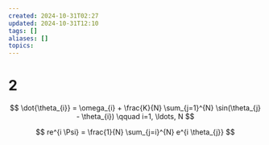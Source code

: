 ```yaml
---
created: 2024-10-31T02:27
updated: 2024-10-31T12:10
tags: []
aliases: []
topics: 
---
```


# 2

$$
\dot{\theta_{i}} = \omega_{i} + \frac{K}{N} \sum_{j=1}^{N} \sin(\theta_{j} - \theta_{i}) \qquad i=1, \ldots, N
$$

$$
re^{i \Psi} = \frac{1}{N} \sum_{j=i}^{N} e^{i \theta_{j}}
$$